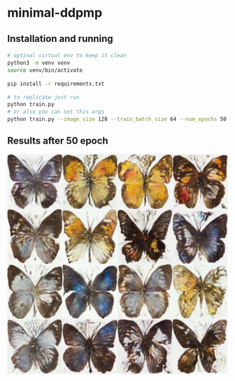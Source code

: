 # minimal-ddpmp

## Installation and running

```bash
# optinal virtual env to keep it clean
python3 -m venv venv
source venv/bin/activate
```

```bash
pip install -r requirements.txt
```

```bash
# to replicate just run 
python train.py
# or also you can set this args
python train.py --image_size 128 --train_batch_size 64 --num_epochs 50 --learning_rate 1e-4
```

## Results after 50 epoch

![image](ddpm-butterflies-128/samples/0049.png)
